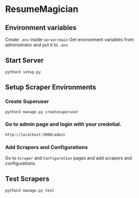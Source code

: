 # ResumeMagician

## Environment variables
Create `.env` inside `server/main`
Get environment variables from administrator and put it to `.env`

## Start Server
`python3 setup.py`

## Setup Scraper Environments
### Create Superuser
`python3 manage.py createsuperuser`

### Go to admin page and login with your credetial.
`http://localhost:5000/admin`

### Add Scrapers and Configurations
Go to `Scraper` and `Configuration` pages and add scrapers and configurations.

## Test Scrapers
`python3 manage.py test`
